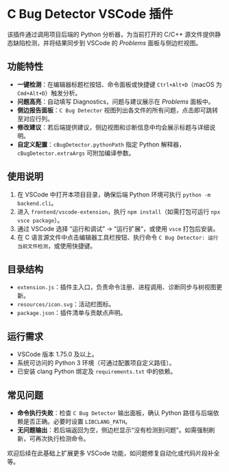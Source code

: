 # C Bug Detector VSCode 插件

该插件通过调用项目后端的 Python 分析器，为当前打开的 C/C++ 源文件提供静态缺陷检测，并将结果同步到 VSCode 的 *Problems* 面板与侧边栏视图。

## 功能特性

- **一键检测**：在编辑器标题栏按钮、命令面板或快捷键 `Ctrl+Alt+D`（macOS 为 `Cmd+Alt+D`）触发分析。
- **问题高亮**：自动填写 Diagnostics，问题与建议展示在 *Problems* 面板中。
- **侧边报告面板**：`C Bug Detector` 视图列出各文件的所有问题，点击即可跳转至对应行列。
- **修改建议**：若后端提供建议，侧边视图和诊断信息中均会展示标题与详细说明。
- **自定义配置**：`cBugDetector.pythonPath` 指定 Python 解释器，`cBugDetector.extraArgs` 可附加编译参数。

## 使用说明

1. 在 VSCode 中打开本项目目录，确保后端 Python 环境可执行 `python -m backend.cli`。
2. 进入 `frontend/vscode-extension`，执行 `npm install`（如需打包可运行 `npx vsce package`）。
3. 通过 VSCode 选择 “运行和调试” → “运行扩展”，或使用 `vsce` 打包后安装。
4. 在 C 语言源文件中点击编辑器工具栏按钮、执行命令 `C Bug Detector: 运行当前文件检测`，或使用快捷键。

## 目录结构

- `extension.js`：插件主入口，负责命令注册、进程调用、诊断同步与树视图更新。
- `resources/icon.svg`：活动栏图标。
- `package.json`：插件清单与贡献点声明。

## 运行需求

- VSCode 版本 1.75.0 及以上。
- 系统可访问的 Python 3 环境（可通过配置项自定义路径）。
- 已安装 clang Python 绑定及 `requirements.txt` 中的依赖。

## 常见问题

- **命令执行失败**：检查 `C Bug Detector` 输出面板，确认 Python 路径与后端依赖是否正确。必要时设置 `LIBCLANG_PATH`。
- **无问题输出**：若后端返回为空，侧边栏显示“没有检测到问题”。如需强制刷新，可再次执行检测命令。

欢迎后续在此基础上扩展更多 VSCode 功能，如问题修复自动化或代码片段补全等。

